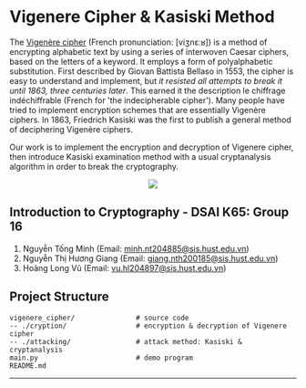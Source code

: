 # Vigenere Cipher & Kasiski Method

The [Vigenère cipher](https://en.wikipedia.org/wiki/Vigen%C3%A8re_cipher) (French pronunciation: ​[viʒnɛːʁ]) is a method of encrypting alphabetic text by using a series of interwoven Caesar ciphers, based on the letters of a keyword. It employs a form of polyalphabetic substitution. First described by Giovan Battista Bellaso in 1553, the cipher is easy to understand and implement, but *it resisted all attempts to break it until 1863, three centuries later*. This earned it the description le chiffrage indéchiffrable (French for 'the indecipherable cipher'). Many people have tried to implement encryption schemes that are essentially Vigenère ciphers. In 1863, Friedrich Kasiski was the first to publish a general method of deciphering Vigenère ciphers.

Our work is to implement the encryption and decryption of Vigenere cipher, then introduce Kasiski examination method with a usual cryptanalysis algorithm in order to break the cryptography.

<p align="center">
  <img src="https://user-images.githubusercontent.com/86721208/211774407-7f27727f-ff57-456a-818a-f8b68e841cbf.png" />
</p>

## Introduction to Cryptography - DSAI K65: Group 16
1. Nguyễn Tống Minh (Email: minh.nt204885@sis.hust.edu.vn)
2. Nguyễn Thị Hương Giang (Email: giang.nth200185@sis.hust.edu.vn)
3. Hoàng Long Vũ (Email: vu.hl204897@sis.hust.edu.vn)

## Project Structure

```
vigenere_cipher/               # source code
-- ./cryption/                 # encryption & decryption of Vigenere cipher
-- ./attacking/                # attack method: Kasiski & cryptanalysis
main.py                        # demo program
README.md
```
---
